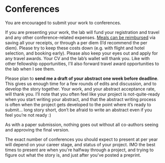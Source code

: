 # Conferences

You are encouraged to submit your work to conferences. 

If you are presenting your work, the lab will fund your registration and travel and any other conference-related expenses. [Meals can be reimbursed](https://your.yale.edu/policies-procedures/3301-travel-university-business#3301.5) via saving all your receipts, or through a per diem (I’d recommend the per diem). Please try to keep these costs down (e.g. with flight and hotel selection, and booking early). Please also keep your eyes out and apply for any travel awards. Your CV and the lab’s wallet will thank you. Like with other fellowship opportunities, I'll also forward travel award opportunities to the lab when I see them.

Please plan to **send me a draft of your abstract one week before deadline**. This gives us enough time for a few rounds of edits and discussion, and to develop the story together. Your work, and your abstract acceptance rate, will thank you. I’ll note that you often feel like your project is not-quite-ready when you start writing your abstract, and that the abstract writing process is often when the project gets developed to the point where it’s ready to submit… long story short, don’t be afraid to write an abstract even if you feel you’re not ready :) 

As with a paper submission, nothing goes out without all co-authors seeing and approving the final version.

The exact number of conferences you should expect to present at per year will depend on your career stage, and status of your project. IMO the best times to present are when you're halfway through a project, and trying to figure out what the story is, and just after you've posted a preprint.
